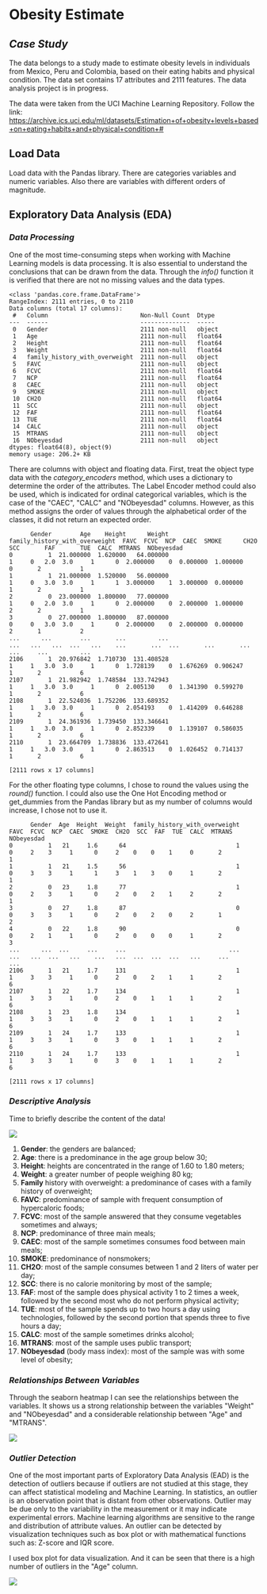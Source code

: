 # Obesity Estimate

## **_Case Study_**

The data belongs to a study made to estimate obesity levels in individuals from Mexico, Peru and Colombia, based on their eating habits and physical condition. The data set contains 17 attributes and 2111 features. The data analysis project is in progress.

The data were taken from the UCI Machine Learning Repository. Follow the link:  
https://archive.ics.uci.edu/ml/datasets/Estimation+of+obesity+levels+based+on+eating+habits+and+physical+condition+#

## **Load Data**

Load data with the Pandas library. There are categories variables and numeric variables. Also there are variables with different orders of magnitude.

## **Exploratory Data Analysis (EDA)**

### _Data Processing_

One of the most time-consuming steps when working with Machine Learning models is data processing. It is also essential to understand the conclusions that can be drawn from the data. Through the _info()_ function it is verified that there are not no missing values and the data types.

```
<class 'pandas.core.frame.DataFrame'>
RangeIndex: 2111 entries, 0 to 2110
Data columns (total 17 columns):
 #   Column                          Non-Null Count  Dtype
---  ------                          --------------  -----
 0   Gender                          2111 non-null   object
 1   Age                             2111 non-null   float64
 2   Height                          2111 non-null   float64
 3   Weight                          2111 non-null   float64
 4   family_history_with_overweight  2111 non-null   object
 5   FAVC                            2111 non-null   object
 6   FCVC                            2111 non-null   float64
 7   NCP                             2111 non-null   float64
 8   CAEC                            2111 non-null   object
 9   SMOKE                           2111 non-null   object
 10  CH2O                            2111 non-null   float64
 11  SCC                             2111 non-null   object
 12  FAF                             2111 non-null   float64
 13  TUE                             2111 non-null   float64
 14  CALC                            2111 non-null   object
 15  MTRANS                          2111 non-null   object
 16  NObeyesdad                      2111 non-null   object
dtypes: float64(8), object(9)
memory usage: 206.2+ KB
```

There are columns with object and floating data. First, treat the object type data with the _category_encoders_ method, which uses a dictionary to determine the order of the attributes. The Label Encoder method could also be used, which is indicated for ordinal categorical variables, which is the case of the "CAEC", "CALC" and "NObeyesdad" columns. However, as this method assigns the order of values through the alphabetical order of the classes, it did not return an expected order.

```
      Gender        Age    Height      Weight  family_history_with_overweight  FAVC  FCVC  NCP  CAEC  SMOKE      CH2O  SCC       FAF       TUE  CALC  MTRANS  NObeyesdad
0          1  21.000000  1.620000   64.000000                               1     0   2.0  3.0     1      0  2.000000    0  0.000000  1.000000     0       2           1
1          1  21.000000  1.520000   56.000000                               1     0   3.0  3.0     1      1  3.000000    1  3.000000  0.000000     1       2           1
2          0  23.000000  1.800000   77.000000                               1     0   2.0  3.0     1      0  2.000000    0  2.000000  1.000000     2       2           1
3          0  27.000000  1.800000   87.000000                               0     0   3.0  3.0     1      0  2.000000    0  2.000000  0.000000     2       1           2
...      ...        ...       ...         ...                             ...   ...   ...  ...   ...    ...       ...  ...       ...       ...   ...     ...         ...
2106       1  20.976842  1.710730  131.408528                               1     1   3.0  3.0     1      0  1.728139    0  1.676269  0.906247     1       2           6
2107       1  21.982942  1.748584  133.742943                               1     1   3.0  3.0     1      0  2.005130    0  1.341390  0.599270     1       2           6
2108       1  22.524036  1.752206  133.689352                               1     1   3.0  3.0     1      0  2.054193    0  1.414209  0.646288     1       2           6
2109       1  24.361936  1.739450  133.346641                               1     1   3.0  3.0     1      0  2.852339    0  1.139107  0.586035     1       2           6
2110       1  23.664709  1.738836  133.472641                               1     1   3.0  3.0     1      0  2.863513    0  1.026452  0.714137     1       2           6

[2111 rows x 17 columns]
```

For the other floating type columns, I chose to round the values using the _round()_ function. I could also use the One Hot Encoding method or get_dummies from the Pandas library but as my number of columns would increase, I chose not to use it.

```
      Gender  Age  Height  Weight  family_history_with_overweight  FAVC  FCVC  NCP  CAEC  SMOKE  CH2O  SCC  FAF  TUE  CALC  MTRANS  NObeyesdad
0          1   21     1.6      64                               1     0     2    3     1      0     2    0    0    1     0       2           1
1          1   21     1.5      56                               1     0     3    3     1      1     3    1    3    0     1       2           1
2          0   23     1.8      77                               1     0     2    3     1      0     2    0    2    1     2       2           1
3          0   27     1.8      87                               0     0     3    3     1      0     2    0    2    0     2       1           2
4          0   22     1.8      90                               0     0     2    1     1      0     2    0    0    0     1       2           3
...      ...  ...     ...     ...                             ...   ...   ...  ...   ...    ...   ...  ...  ...  ...   ...     ...         ...
2106       1   21     1.7     131                               1     1     3    3     1      0     2    0    2    1     1       2           6
2107       1   22     1.7     134                               1     1     3    3     1      0     2    0    1    1     1       2           6
2108       1   23     1.8     134                               1     1     3    3     1      0     2    0    1    1     1       2           6
2109       1   24     1.7     133                               1     1     3    3     1      0     3    0    1    1     1       2           6
2110       1   24     1.7     133                               1     1     3    3     1      0     3    0    1    1     1       2           6

[2111 rows x 17 columns]
```

### _Descriptive Analysis_

Time to briefly describe the content of the data!

![](/Graphics/distplot.png)

1. **Gender**: the genders are balanced;
2. **Age**: there is a predominance in the age group below 30;
3. **Height**: heights are concentrated in the range of 1.60 to 1.80 meters;
4. **Weight**: a greater number of people weighing 80 kg;
5. **Family** history with overweight: a predominance of cases with a family history of overweight;
6. **FAVC**: predominance of sample with frequent consumption of hypercaloric foods;
7. **FCVC**: most of the sample answered that they consume vegetables sometimes and always;
8. **NCP**: predominance of three main meals;
9. **CAEC**: most of the sample sometimes consumes food between main meals;
10. **SMOKE**: predominance of nonsmokers;
11.	**CH2O**: most of the sample consumes between 1 and 2 liters of water per day;
12. **SCC**: there is no calorie monitoring by most of the sample;
13.	**FAF**: most of the sample does physical activity 1 to 2 times a week, followed by the second most who do not perform physical activity;
14. **TUE**: most of the sample spends up to two hours a day using technologies, followed by the second portion that spends three to five hours a day;
15. **CALC**: most of the sample sometimes drinks alcohol;
16.	**MTRANS**: most of the sample uses public transport;
17. **NObeyesdad** (body mass index): most of the sample was with some level of obesity;

### _Relationships Between Variables_

Through the seaborn heatmap I can see the relationships between the variables. It shows us a strong relationship between the variables "Weight" and "NObeyesdad" and a considerable relationship between "Age" and "MTRANS".

![](/Graphics/heatmap.png)

### _Outlier Detection_

One of the most important parts of Exploratory Data Analysis (EAD) is the detection of outliers because if outliers are not studied at this stage, they can affect statistical modeling and Machine Learning. In statistics, an outlier is an observation point that is distant from other observations. Outlier may be due only to the variability in the measurement or it may indicate experimental errors. Machine learning algorithms are sensitive to the range and distribution of attribute values. An outlier can be detected by visualization techniques such as box plot or with mathematical functions such as: Z-score and IQR score. 

I used box plot for data visualization. And it can be seen that there is a high number of outliers in the "Age" column.

![](/Graphics/boxplot.png)






